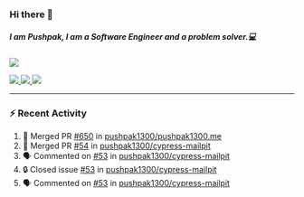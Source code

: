 ### Hi there 👋

##### I am Pushpak, I am a Software Engineer and a problem solver.💻

<a href='https://twitter.com/pushpak1300'><a href="https://pushpak1300.me/" target="_blank">
  <img src="https://img.shields.io/badge/website-%23E34F26.svg?&style=for-the-badge" />
</a> 
 
 <a href="https://twitter.com/pushpak1300" target="_blank">
  <img src="https://img.shields.io/badge/twitter-%231DA1F2.svg?&style=for-the-badge&logo=twitter&logoColor=white" />
</a> 

<a href="https://www.linkedin.com/in/pushpak-c-286b17b1/" target="_blank">
  <img src="https://img.shields.io/badge/linkedin-%230077B5.svg?&style=for-the-badge&logo=linkedin&logoColor=white" />
</a> 

<a href="https://dev.to/pushpak1300/" target="_blank">
  <img src="http://img.shields.io/badge/dev.to-gray?style=for-the-badge&logo=dev.to&?logoColor=white?logoWidth=100?label=" />
</a> 


</p>

---

### ⚡ Recent Activity

<!--START_SECTION:activity-->
1. 🎉 Merged PR [#650](https://github.com/pushpak1300/pushpak1300.me/pull/650) in [pushpak1300/pushpak1300.me](https://github.com/pushpak1300/pushpak1300.me)
2. 🎉 Merged PR [#54](https://github.com/pushpak1300/cypress-mailpit/pull/54) in [pushpak1300/cypress-mailpit](https://github.com/pushpak1300/cypress-mailpit)
3. 🗣 Commented on [#53](https://github.com/pushpak1300/cypress-mailpit/issues/53#issuecomment-2543990462) in [pushpak1300/cypress-mailpit](https://github.com/pushpak1300/cypress-mailpit)
4. 🔒 Closed issue [#53](https://github.com/pushpak1300/cypress-mailpit/issues/53) in [pushpak1300/cypress-mailpit](https://github.com/pushpak1300/cypress-mailpit)
5. 🗣 Commented on [#53](https://github.com/pushpak1300/cypress-mailpit/issues/53#issuecomment-2543313380) in [pushpak1300/cypress-mailpit](https://github.com/pushpak1300/cypress-mailpit)
<!--END_SECTION:activity-->
